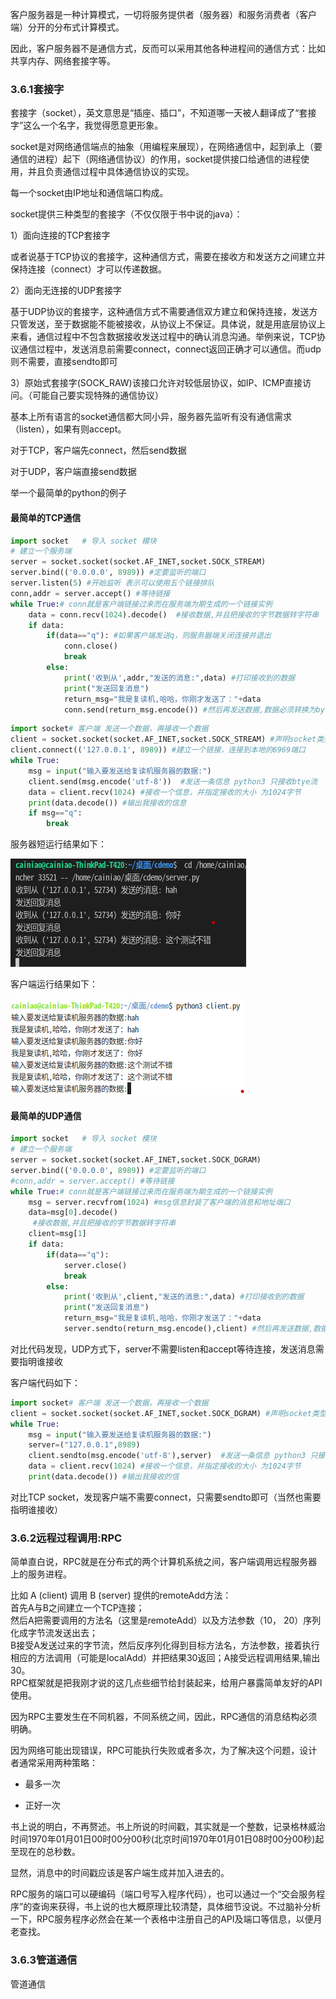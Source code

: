 客户服务器是一种计算模式，一切将服务提供者（服务器）和服务消费者（客户端）分开的分布式计算模式。

因此，客户服务器不是通信方式，反而可以采用其他各种进程间的通信方式：比如共享内存、网络套接字等。

### 3.6.1套接字

套接字（socket），英文意思是“插座、插口”，不知道哪一天被人翻译成了“套接字”这么一个名字，我觉得愿意更形象。

socket是对网络通信端点的抽象（用编程来展现），在网络通信中，起到承上（要通信的进程）起下（网络通信协议）的作用，socket提供接口给通信的进程使用，并且负责通信过程中具体通信协议的实现。

每一个socket由IP地址和通信端口构成。

socket提供三种类型的套接字（不仅仅限于书中说的java）：

1）面向连接的TCP套接字

或者说基于TCP协议的套接字，这种通信方式，需要在接收方和发送方之间建立并保持连接（connect）才可以传递数据。

2）面向无连接的UDP套接字

基于UDP协议的套接字，这种通信方式不需要通信双方建立和保持连接，发送方只管发送，至于数据能不能被接收，从协议上不保证。具体说，就是用底层协议上来看，通信过程中不包含数据接收发送过程中的确认消息沟通。举例来说，TCP协议通信过程中，发送消息前需要connect，connect返回正确才可以通信。而udp则不需要，直接sendto即可

3）原始式套接字(SOCK_RAW)该接口允许对较低层协议，如IP、ICMP直接访问。（可能自己要实现特殊的通信协议）

基本上所有语言的socket通信都大同小异，服务器先监听有没有通信需求（listen），如果有则accept。

对于TCP，客户端先connect，然后send数据

对于UDP，客户端直接send数据

举一个最简单的python的例子

#### 最简单的TCP通信

```python
import socket   # 导入 socket 模块
# 建立一个服务端
server = socket.socket(socket.AF_INET,socket.SOCK_STREAM)
server.bind(('0.0.0.0', 8989)) #定要监听的端口
server.listen(5) #开始监听 表示可以使用五个链接排队
conn,addr = server.accept() #等待链接
while True:# conn就是客户端链接过来而在服务端为期生成的一个链接实例
    data = conn.recv(1024).decode()  #接收数据,并且把接收的字节数据转字符串
    if data:
        if(data=="q"): #如果客户端发送q，则服务器端关闭连接并退出
            conn.close()
            break
        else:
            print('收到从',addr,"发送的消息:",data) #打印接收到的数据
            print("发送回复消息")
            return_msg="我是复读机,哈哈，你刚才发送了："+data
            conn.send(return_msg.encode()) #然后再发送数据,数据必须转换为byte
```

```py
import socket# 客户端 发送一个数据，再接收一个数据
client = socket.socket(socket.AF_INET,socket.SOCK_STREAM) #声明socket类型，同时生成链接对象
client.connect(('127.0.0.1', 8989)) #建立一个链接，连接到本地的6969端口
while True:
    msg = input("输入要发送给复读机服务器的数据:")
    client.send(msg.encode('utf-8'))  #发送一条信息 python3 只接收btye流
    data = client.recv(1024) #接收一个信息，并指定接收的大小 为1024字节
    print(data.decode()) #输出我接收的信息
    if msg=="q":
        break
```

服务器短运行结果如下：

![](../../assets/2022-10-16-11-44-09-image.png)

客户端运行结果如下：

![](../../assets/2022-10-16-11-43-47-image.png)

#### 最简单的UDP通信

```py
import socket   # 导入 socket 模块
# 建立一个服务端
server = socket.socket(socket.AF_INET,socket.SOCK_DGRAM)
server.bind(('0.0.0.0', 8989)) #定要监听的端口
#conn,addr = server.accept() #等待链接
while True:# conn就是客户端链接过来而在服务端为期生成的一个链接实例
    msg = server.recvfrom(1024) #msg信息封装了客户端的消息和地址端口
    data=msg[0].decode()
     #接收数据,并且把接收的字节数据转字符串
    client=msg[1]
    if data:
        if(data=="q"):
            server.close()
            break
        else:
            print('收到从',client,"发送的消息:",data) #打印接收到的数据
            print("发送回复消息")
            return_msg="我是复读机,哈哈，你刚才发送了："+data
            server.sendto(return_msg.encode(),client) #然后再发送数据,数据必须转换为byte
```

对比代码发现，UDP方式下，server不需要listen和accept等待连接，发送消息需要指明谁接收

客户端代码如下：

```py
import socket# 客户端 发送一个数据，再接收一个数据
client = socket.socket(socket.AF_INET,socket.SOCK_DGRAM) #声明socket类型，同时生成链接对象
while True:
    msg = input("输入要发送给复读机服务器的数据:")
    server=("127.0.0.1",8989)
    client.sendto(msg.encode('utf-8'),server)  #发送一条信息 python3 只接收btye流，所以字符串要encode成比特流
    data = client.recv(1024) #接收一个信息，并指定接收的大小 为1024字节
    print(data.decode()) #输出我接收的信
```

对比TCP socket，发现客户端不需要connect，只需要sendto即可（当然也需要指明谁接收）

### 3.6.2远程过程调用:RPC

简单直白说，RPC就是在分布式的两个计算机系统之间，客户端调用远程服务器上的服务进程。

比如 A (client) 调用 B (server) 提供的remoteAdd方法：  
首先A与B之间建立一个TCP连接；  
然后A把需要调用的方法名（这里是remoteAdd）以及方法参数（10， 20）序列化成字节流发送出去；  
B接受A发送过来的字节流，然后反序列化得到目标方法名，方法参数，接着执行相应的方法调用（可能是localAdd）并把结果30返回；A接受远程调用结果,输出30。  
RPC框架就是把我刚才说的这几点些细节给封装起来，给用户暴露简单友好的API使用。

因为RPC主要发生在不同机器，不同系统之间，因此，RPC通信的消息结构必须明确。

因为网络可能出现错误，RPC可能执行失败或者多次，为了解决这个问题，设计者通常采用两种策略：

* 最多一次

* 正好一次

书上说的明白，不再赘述。书上所说的时间戳，其实就是一个整数，记录格林威治时间1970年01月01日00时00分00秒(北京时间1970年01月01日08时00分00秒)起至现在的总秒数。

显然，消息中的时间戳应该是客户端生成并加入进去的。

RPC服务的端口可以硬编码（端口号写入程序代码），也可以通过一个“交会服务程序”的查询来获得，书上说的也大概原理比较清楚，具体细节没说。不过脑补分析一下，RPC服务程序必然会在某一个表格中注册自己的API及端口等信息，以便月老查找。

### 3.6.3管道通信

管道通信
